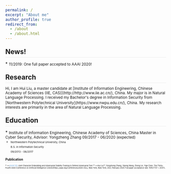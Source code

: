 ```yaml
---
permalink: /
excerpt: "About me"
author_profile: true
redirect_from: 
  - /about
  - /about.html
---
```

<style>
.page__content p {
    margin: 0 0 0em;
}
p{
    /*margin: 0;*/
    /*padding: -30;*/
    /*line-height: 15px;*/
}
a{
	color:#7c1313;
}
ul{
    /*margin: 0;*/
    /*padding: -30;*/
    line-height: 15px;
    margin-block-start: 0em;
    margin-block-end: 0em;
}
ul li, ol li {
    margin-bottom: 0.em;
}
h1, h2, h3, h4, h5, h6 {
	padding-bottom: 0.2em;
	margin: 1em 0 0.5em;
	border-bottom: 2px solid #f2f3f3;
}
</style>

<h2 id="news">News!</h2>
* <small> 11/2019: One full paper accepted to AAAI 2020!</small>

<h2 id="research">Research</h2>
<small> Hi, I am Hui Liu, a master candidate at [Institute of Information Engineering, Chinese Academy of Sciences (IIE, CAS)](http://http://www.iie.ac.cn/), China. My major is in Natural Language Processing. I received my Bachelor's degree in Information Security from [Northwestern Polytechnical University](https://www.nwpu.edu.cn/), China.</small>
<small>My research interests are primarily in the area of Natural Language Processing.</small>

<h2 id="education">Education</h2>
* <small> Institute of Information Engineering, Chinese Academy of Sciences, China  
Master in Cyber Security, Advisor: Yongzheng Zhang  
09/2017 - 06/2020 (expected)<small>

* <small> Northwestern Polytechnical University, China  
B.S. in Information Security  
09/2013 - 06/2017<small>

<h2 id="publication">Publication</h2>
* <small>**<font color="#5b9bd5">[AAAI'20]</font> Joint Character Embedding and Adversarial Stability Training to Defend Adversarial Text.**  
**Hui Liu**, Yongzheng Zhang, Yipeng Wang, Zheng Lin, Yige Chen.  
The Thirty-Fourth AAAI Conference on Artificial Intelligence ([AAAI](https://aaai.org/Conferences/AAAI-20/)), New York, New York, USA, February 2020. Full paper acceptance rate: 1591/7737 = 20.6%.<small>
